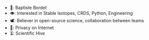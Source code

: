  
 
- 🧙: Baptiste Bordet 
- 👁️: Interested in Stable Isotopes, CRDS, Python, Engineering
- 🕊️: Believer in open-source science, collaboration between teams
- 🔐: Privacy on Internet 
- ⏳: Scientific Hive 
